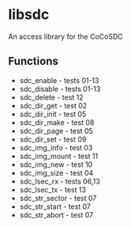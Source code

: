 # libsdc

An access library for the CoCoSDC

## Functions

* sdc_enable - tests 01-13
* sdc_disable - tests 01-13
* sdc_delete - test 12
* sdc_dir_get - test 02
* sdc_dir_init - test 05
* sdc_dir_make - test 08
* sdc_dir_page - test 05
* sdc_dir_set - test 09
* sdc_img_info - test 03
* sdc_img_mount - test 11
* sdc_img_new - test 10
* sdc_img_size - test 04
* sdc_lsec_rx - tests 06,13
* sdc_lsec_tx - test 13
* sdc_str_sector - test 07
* sdc_str_start - test 07
* sdc_str_abort - test 07